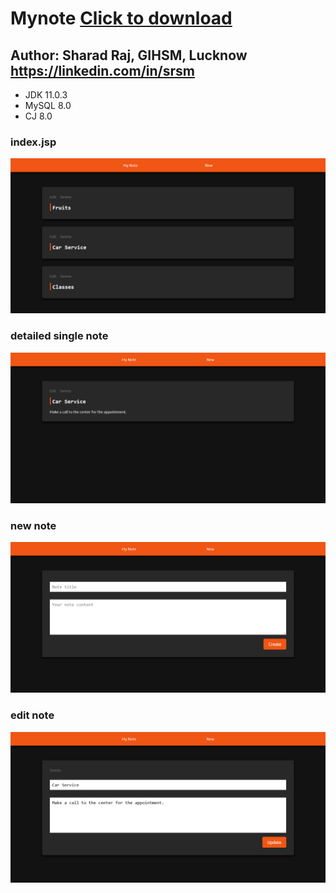 # Mynote [Click to download](https://github.com/sharadcodes/java_examples/raw/master/mynote/mynote.zip)
## Author: Sharad Raj, GIHSM, Lucknow https://linkedin.com/in/srsm

* JDK 11.0.3
* MySQL 8.0
* CJ 8.0

### index.jsp
![index.jsp](https://raw.githubusercontent.com/sharadcodes/java_examples/master/mynote/home.png)
### detailed single note
![new.jsp](https://raw.githubusercontent.com/sharadcodes/java_examples/master/mynote/detailed%20single%20note.png)
### new note
![new.jsp](https://raw.githubusercontent.com/sharadcodes/java_examples/master/mynote/new.png)
### edit note
![edit.jsp](https://raw.githubusercontent.com/sharadcodes/java_examples/master/mynote/edit.png)
